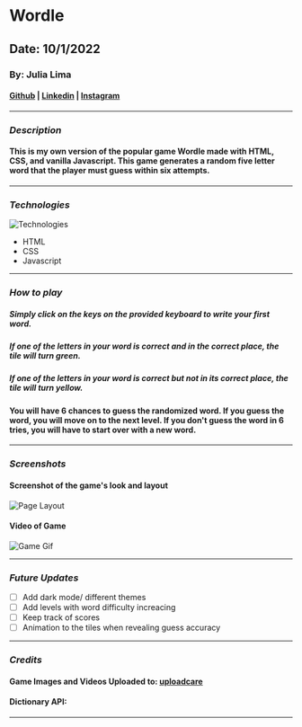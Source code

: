 # Wordle

## Date: 10/1/2022

### By: Julia Lima

#### [Github](https://github.com/julialima08) | [Linkedin](https://www.linkedin.com/in/julia-lima-279697249/) | [Instagram](https://www.instagram.com/julia._lima._/)

---

### **_Description_**

#### This is my own version of the popular game Wordle made with HTML, CSS, and vanilla Javascript. This game generates a random five letter word that the player must guess within six attempts.

---

### **_Technologies_**

![Technologies](https://p92.hu/binaries/content/gallery/p92website/technologies/htmlcssjs-details.png)

- HTML
- CSS
- Javascript

---

### **_How to play_**

##### Simply click on the keys on the provided keyboard to write your first word.

##### If one of the letters in your word is correct and in the correct place, the tile will turn green.

##### If one of the letters in your word is correct but not in its correct place, the tile will turn yellow.

#### You will have 6 chances to guess the randomized word. If you guess the word, you will move on to the next level. If you don't guess the word in 6 tries, you will have to start over with a new word.

---

### **_Screenshots_**

#### Screenshot of the game's look and layout

![Page Layout]()

#### Video of Game

![Game Gif]()

---

### **_Future Updates_**

- [ ] Add dark mode/ different themes
- [ ] Add levels with word difficulty increacing
- [ ] Keep track of scores
- [ ] Animation to the tiles when revealing guess accuracy

---

### **_Credits_**

#### Game Images and Videos Uploaded to: [uploadcare](uploadcare.com)

#### Dictionary API:

---
